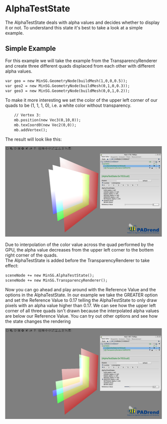 <!------------------------------------------------------------------------------------------------
This work is licensed under the Creative Commons Attribution-ShareAlike 4.0 International License.
 To view a copy of this license, visit http://creativecommons.org/licenses/by-sa/4.0/.
 Author: Stanislaw Eppinger (eppinger@mail.uni-paderborn.de)
 PADrend Version 1.0.0
------------------------------------------------------------------------------------------------->

# AlphaTestState
The AlphaTestState deals with alpha values and decides whether to display it or not. To understand this state it's best to take a look at a simple example.

## Simple Example
For this example we will take the example from the TransparencyRenderer and create three different quads displaced from each other with different alpha values.

<!---INCLUDE src=AlphaTestState.escript, start=49, end=51--->
<!---BEGINN_CODESECTION--->
<!---Automaticly generated section. Do not edit!!!--->
    var geo = new MinSG.GeometryNode(buildMesh(1,0,0,0.5));
    var geo2 = new MinSG.GeometryNode(buildMesh(0,1,0,0.3));
    var geo3 = new MinSG.GeometryNode(buildMesh(0,0,1,0.2));
<!---END_CODESECTION--->

To make it more interesting we set the color of the upper left corner of our quads to be (1, 1, 1, 0), i.e. a white color without transparency.

<!---INCLUDE src=AlphaTestState.escript, start=36, end=40--->
<!---BEGINN_CODESECTION--->
<!---Automaticly generated section. Do not edit!!!--->
    
        // Vertex 3:
        mb.position(new Vec3(0,10,0));
        mb.texCoord0(new Vec2(0,0));
        mb.addVertex();
<!---END_CODESECTION--->

The result will look like this:

![Three semitransparent quads](semi_transparent_quads.png)

Due to interpolation of the color value across the quad performed by the GPU, the alpha value decreases from the upper left corner to the bottem right corner of the quads.   
The AlphaTestState is added before the TransparencyRenderer to take effect:

<!---INCLUDE src=AlphaTestState.escript, start=59, end=60--->
<!---BEGINN_CODESECTION--->
<!---Automaticly generated section. Do not edit!!!--->
    sceneNode += new MinSG.AlphaTestState();
    sceneNode += new MinSG.TransparencyRenderer();
<!---END_CODESECTION--->

Now you can go ahead and play around with the Reference Value and the options in the AlphaTestState. In our example we take the GREATER option and set the Reference Value to 0.17 telling the AlphaTestState to only draw pixels with an alpha value higher than 0.17. We can see how the upper left corner of all three quads isn't drawn because the interpolated alpha values are below our Reference Value. You can try out other options and see how the state changes the rendering

![Light states activated](quads_with_alpha_test.png)



